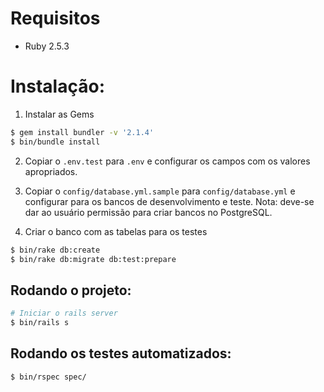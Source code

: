 # Requisitos

* Ruby 2.5.3

# Instalação:

1. Instalar as Gems

```sh
$ gem install bundler -v '2.1.4'
$ bin/bundle install
```

2. Copiar o `.env.test` para `.env` e configurar os campos com os valores apropriados.

3. Copiar o `config/database.yml.sample` para `config/database.yml` e configurar para os bancos de desenvolvimento e teste. Nota: deve-se dar ao usuário permissão para criar bancos no PostgreSQL.

4. Criar o banco com as tabelas para os testes

```sh
$ bin/rake db:create
$ bin/rake db:migrate db:test:prepare
```

## Rodando o projeto:

```sh
# Iniciar o rails server
$ bin/rails s
```

## Rodando os testes automatizados:

```sh
$ bin/rspec spec/
```
